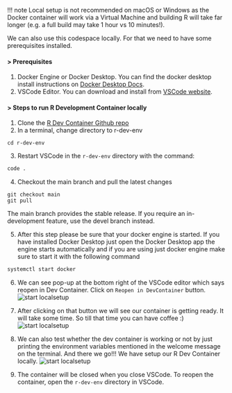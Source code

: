 !!! note Local setup is not recommended on macOS or Windows as the Docker
    container will work via a Virtual Machine and building R will take far
    longer (e.g. a full build may take 1 hour vs 10 minutes!).

We can also use this codespace locally. For that we need to have some
prerequisites installed.

#### > Prerequisites

1. Docker Engine or Docker Desktop. You can find the docker desktop install
   instructions on [Docker Desktop
   Docs](https://www.docker.com/products/docker-desktop/).
2. VSCode Editor. You can download and install from [VSCode
   website](https://code.visualstudio.com/download).

#### > Steps to run R Development Container locally

1. Clone the [R Dev Container Github
   repo](https://github.com/r-devel/r-dev-env/)
2. In a terminal, change directory to r-dev-env

```
cd r-dev-env
```

3. Restart VSCode in the `r-dev-env` directory with the command:

```bash
code .
```

4. Checkout the main branch and pull the latest changes

```
git checkout main
git pull
```

The main branch provides the stable release. If you require an in-development
feature, use the devel branch instead.

5. After this step please be sure that your docker engine is started. If you
   have installed Docker Desktop just open the Docker Desktop app the engine
   starts automatically and if you are using just docker engine make sure to
   start it with the following command

```bash
systemctl start docker
```

6. We can see pop-up at the bottom right of the VSCode editor which says reopen
in Dev Container.  Click on `Reopen in DevContainer` button.  ![start
localsetup](../../assets/rdev13.png)

7. After clicking on that button we will see our container is getting ready. It
will take some time. So till that time you can have coffee :) ![start
localsetup](../../assets/rdev24.png)
8. We can also test whether the dev container is working or not by just printing
the environment variables mentioned in the welcome message on the terminal. And
there we go!!! We have setup our R Dev Container locally.  ![start
localsetup](../../assets/rdev25.png)

9. The container will be closed when you close VSCode. To reopen the container,
   open the `r-dev-env` directory in VSCode.
